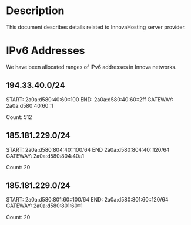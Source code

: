 # Description

This document describes details related to InnovaHosting server provider.

# IPv6 Addresses

We have been allocated ranges of IPv6 addresses in Innova networks.

## 194.33.40.0/24

START:   2a0a:d580:40:60::100
END:     2a0a:d580:40:60::2ff
GATEWAY: 2a0a:d580:40:60::1

Count: 512

## 185.181.229.0/24

START:   2a0a:d580:804:40::100/64
END      2a0a:d580:804:40::120/64
GATEWAY: 2a0a:d580:804:40::1

Count: 20

## 185.181.229.0/24

START:   2a0a:d580:801:60::100/64
END:     2a0a:d580:801:60::120/64
GATEWAY: 2a0a:d580:801:60::1

Count: 20
